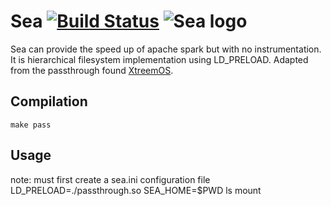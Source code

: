 # Sea [![Build Status](https://travis-ci.com/ValHayot/Sea.svg?branch=master)](https://travis-ci.com/ValHayot/Sea) ![Sea logo](https://lh3.googleusercontent.com/_QD6PrqDMG50G8crgmnIa75jB3I4xnX1cREsHU-aQ0eTqAwBn4UoJ-NFwmVS6Q2xEXFqT2nQCNuhBf64NpuqDErX20Fd6iEKPAI1prmr)
Sea can provide the speed up of apache spark but with no instrumentation.
It is hierarchical filesystem implementation using LD_PRELOAD. Adapted from the passthrough found [XtreemOS](https://github.com/xtreemfs/xtreemfs).

## Compilation

`make pass`

## Usage

note: must first create a sea.ini configuration file
LD_PRELOAD=./passthrough.so SEA_HOME=$PWD ls mount
